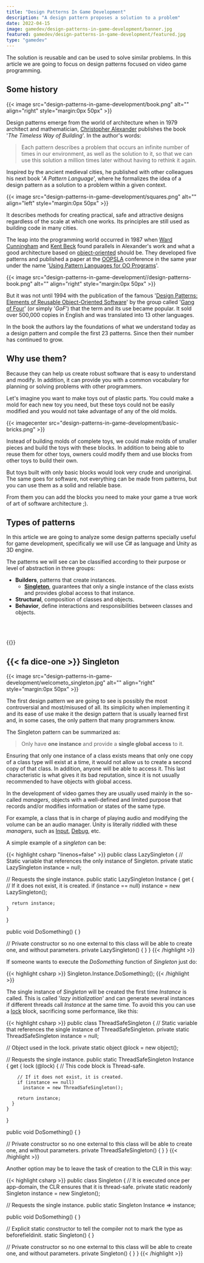 ```yaml
---
title: "Design Patterns In Game Development"
description: "A design pattern proposes a solution to a problem"
date: 2022-04-15
image: gamedev/design-patterns-in-game-development/banner.jpg
featured: gamedev/design-patterns-in-game-development/featured.jpg
type: "gamedev"
---
```


The solution is reusable and can be used to solve similar problems. In this article we are going to focus on design patterns focused on video game programming.

## Some history

{{< image src="design-patterns-in-game-development/book.png" alt="" align="right" style="margin:0px 50px" >}}

Design patterns emerge from the world of architecture when in 1979 architect and mathematician, [Christopher Alexander](https://es.wikipedia.org/wiki/Christopher_Alexander) publishes the book '*The Timeless Way of Building*'. In the author's words:

> Each pattern describes a problem that occurs an infinite number of times in our environment, as well as the solution to it, so that we can use this solution a million times later without having to rethink it again.

Inspired by the ancient medieval cities, he published with other colleagues his next book '*A Pattern Language*', where he formalizes the idea of a design pattern as a solution to a problem within a given context.

{{< image src="design-patterns-in-game-development/squares.png" alt="" align="left" style="margin:0px 50px" >}}

It describes methods for creating practical, safe and attractive designs regardless of the scale at which one works.
Its principles are still used as building code in many cities.

The leap into the programming world occurred in 1987 when [Ward Cunningham](https://en.wikipedia.org/wiki/Ward_Cunningham) and [Kent Beck](https://en.wikipedia.org/wiki/Kent_Beck) found parallels in Alexander's work and what a good architecture based on [object-oriented](https://en.wikipedia.org/wiki/Object-oriented_programming) should be. They developed five patterns and published a paper at the [OOPSLA](https://en.wikipedia.org/wiki/OOPSLA) conference in the same year under the name '[Using Pattern Languages for OO Programs](http://c2.com/doc/oopsla87.html)'.

{{< image src="design-patterns-in-game-development//design-patterns-book.png" alt="" align="right" style="margin:0px 50px" >}}

But it was not until 1994 with the publication of the famous '[Design Patterns: Elements of Reusable Object-Oriented Software](https://en.wikipedia.org/wiki/Design_Patterns)' by the group called '[Gang of Four](http://wiki.c2.com/?GangOfFour)' (or simply '*GoF*') that the term and its use became popular. It sold over 500,000 copies in English and was translated into 13 other languages.

In the book the authors lay the foundations of what we understand today as a design pattern and compile the first 23 patterns. Since then their number has continued to grow.

## Why use them?

Because they can help us create robust software that is easy to understand and modify. In addition, it can provide you with a common vocabulary for planning or solving problems with other programmers.

Let's imagine you want to make toys out of plastic parts. You could make a mold for each new toy you need, but these toys could not be easily modified and you would not take advantage of any of the old molds.

{{< imagecenter src="design-patterns-in-game-development/basic-bricks.png" >}}

Instead of building molds of complete toys, we could make molds of smaller pieces and build the toys with these blocks. In addition to being able to reuse them for other toys, owners could modify them and use blocks from other toys to build their own.

But toys built with only basic blocks would look very crude and unoriginal. The same goes for software, not everything can be made from patterns, but you can use them as a solid and reliable base.

From them you can add the blocks you need to make your game a true work of art of software architecture ;).

## Types of patterns

In this article we are going to analyze some design patterns specially useful for game development, specifically we will use C# as language and Unity as 3D engine.

The patterns we will see can be classified according to their purpose or level of abstraction in three groups:

- **Builders**, patterns that create instances.
  - **[Singleton](#singleton)**, guarantees that only a single instance of the class exists and provides global access to that instance.
- **Structural**, composition of classes and objects.
- **Behavior**, define interactions and responsibilities between classes and objects.

<br><br>

{{<id zone = "singleton">}}
## {{< fa dice-one >}} Singleton

{{< image src="design-patterns-in-game-development/welcometo_singleton.jpg" alt="" align="right" style="margin:0px 50px" >}}

The first design pattern we are going to see is possibly the most controversial and most/misused of all. Its simplicity when implementing it and its ease of use make it the design pattern that is usually learned first and, in some cases, the only pattern that many programmers know.

The Singleton pattern can be summarized as:

> Only have **one instance** and provide a **single global access** to it.

Ensuring that only one instance of a class exists means that only one copy of a class type will exist at a time, it would not allow us to create a second copy of that class. In addition, anyone will be able to access it. This last characteristic is what gives it its bad reputation, since it is not usually recommended to have objects with global access.

In the development of video games they are usually used mainly in the so-called *managers*, objects with a well-defined and limited purpose that records and/or modifies information or states of the same type.

For example, a class that is in charge of playing audio and modifying the volume can be an audio manager. Unity is literally riddled with these *managers*, such as [Input](https://docs.unity3d.com/Manual/class-InputManager.html), [Debug](https://docs.unity3d.com/ScriptReference/Debug.html), etc.

A simple example of a *singleton* can be:

{{< highlight csharp "linenos=false" >}}
public class LazySingleton
{
  // Static variable that references the only instance of Singleton.
  private static LazySingleton instance = null;

  // Requests the single instance.
  public static LazySingleton Instance
  {
    get
    {
      // If it does not exist, it is created.
      if (instance == null)
        instance = new LazySingleton();

      return instance;
    }
  }

  public void DoSomething() { }

  // Private constructor so no one external to this class will be able to create one, and without parameters.
  private LazySingleton() { }
}
{{< /highlight >}}
</br>

If someone wants to execute the *DoSomething* function of *Singleton* just do:

{{< highlight csharp >}}
Singleton.Instance.DoSomething();
{{< /highlight >}}
</br>

The single instance of *Singleton* will be created the first time *Instance* is called. This is called '*lazy initialization*' and can generate several instances if different threads call *Instance* at the same time. To avoid this you can use a [lock](https://docs.microsoft.com/dotnet/csharp/language-reference/statements/lock) block, sacrificing some performance, like this:

{{< highlight csharp >}}
public class ThreadSafeSingleton
{
  // Static variable that references the single instance of ThreadSafeSingleton.
  private static ThreadSafeSingleton instance = null;

  // Object used in the lock.
  private static object @lock = new object();

  // Requests the single instance.
  public static ThreadSafeSingleton Instance
  {
    get
    {
      lock (@lock)
      {
        // This code block is Thread-safe.

        // If it does not exist, it is created.
        if (instance == null)
          instance = new ThreadSafeSingleton();

        return instance;
      }
    }
  }

  public void DoSomething() { }

  // Private constructor so no one external to this class will be able to create one, and without parameters.
  private ThreadSafeSingleton() { }
}
{{< /highlight >}}
</br>

Another option may be to leave the task of creation to the CLR in this way:

{{< highlight csharp >}}
public class Singleton
{
  // It is executed once per app-domain, the CLR ensures that it is thread-safe.
  private static readonly Singleton instance = new Singleton();

  // Requests the single instance.
  public static Singleton Instance => instance;

  public void DoSomething() { }

  // Explicit static constructor to tell the compiler not to mark the type as beforefieldinit.
  static Singleton() { }

  // Private constructor so no one external to this class will be able to create one, and without parameters.
  private Singleton() { }
}
{{< /highlight >}}
</br>

